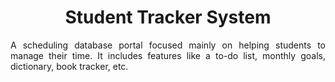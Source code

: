 <h1 align='center'> Student Tracker System </h1>

<p align='justify'> A scheduling database portal focused mainly on helping students to manage their time. It includes features like a to-do list, monthly goals, dictionary, book tracker, etc. </p>
